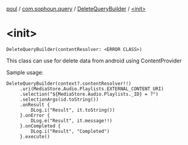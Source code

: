 [poul](../../index.md) / [com.sophoun.query](../index.md) / [DeleteQueryBuilder](index.md) / [&lt;init&gt;](./-init-.md)

# &lt;init&gt;

`DeleteQueryBuilder(contentResolver: <ERROR CLASS>)`

This class can use for delete data from android using ContentProvider

Sample usage:

```
DeleteQueryBuilder(context?.contentResolver!!)
     .uri(MediaStore.Audio.Playlists.EXTERNAL_CONTENT_URI)
     .selection("${MediaStore.Audio.Playlists._ID} = ?")
     .selectionArgs(id.toString())
     .onResult {
         DLog.i("Result", it.toString())
     }.onError {
         DLog.e("Result", it.message!!)
     }.onCompleted {
         DLog.i("Result", "Completed")
     }.execute()
```

